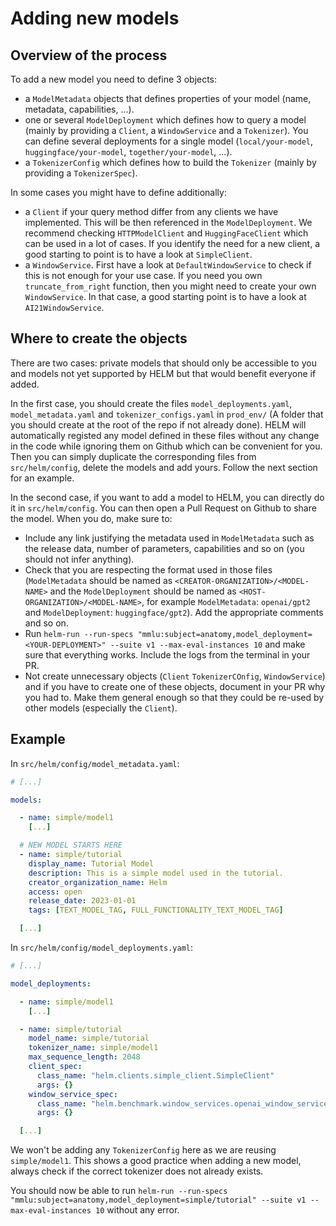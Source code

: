 # Adding new models

## Overview of the process
To add a new model you need to define 3 objects:
* a `ModelMetadata` objects that defines properties of your model (name, metadata, capabilities, ...).
* one or several `ModelDeployment` which defines how to query a model (mainly by providing a `Client`, a `WindowService` and a `Tokenizer`). You can define several deployments for a single model (`local/your-model`, `huggingface/your-model`, `together/your-model`, ...).
* a `TokenizerConfig` which defines how to build the `Tokenizer` (mainly by providing a `TokenizerSpec`).

In some cases you might have to define additionally:
* a `Client` if your query method differ from any clients we have implemented. This will be then referenced in the `ModelDeployment`. We recommend checking `HTTPModelClient` and `HuggingFaceClient` which can be used in a lot of cases. If you identify the need for a new client, a good starting to point is to have a look at `SimpleClient`.
* a `WindowService`. First have a look at `DefaultWindowService` to check if this is not enough for your use case. If you need you own `truncate_from_right` function, then you might need to create your own `WindowService`. In that case, a good starting point is to have a look at `AI21WindowService`.


## Where to create the objects
There are two cases: private models that should only be accessible to you and models not yet supported by HELM but that would benefit everyone if added.

In the first case, you should create the files `model_deployments.yaml`, `model_metadata.yaml` and `tokenizer_configs.yaml` in `prod_env/` (A folder that you should create at the root of the repo if not already done). HELM will automatically registed any model defined in these files without any change in the code while ignoring them on Github which can be convenient for you. Then you can simply duplicate the corresponding files from `src/helm/config`, delete the models and add yours. Follow the next section for an example.

In the second case, if you want to add a model to HELM, you can directly do it in `src/helm/config`. You can then open a Pull Request on Github to share the model. When you do, make sure to:
* Include any link justifying the metadata used in `ModelMetadata` such as the release data, number of parameters, capabilities and so on (you should not infer anything).
* Check that you are respecting the format used in those files (`ModelMetadata` should be named as `<CREATOR-ORGANIZATION>/<MODEL-NAME>` and the `ModelDeployment` should be named as `<HOST-ORGANIZATION>/<MODEL-NAME>`, for example `ModelMetadata`: `openai/gpt2` and `ModelDeployment`: `huggingface/gpt2`). Add the appropriate comments and so on.
* Run `helm-run --run-specs "mmlu:subject=anatomy,model_deployment=<YOUR-DEPLOYMENT>" --suite v1 --max-eval-instances 10` and make sure that everything works. Include the logs from the terminal in your PR.
* Not create unnecessary objects (`Client` `TokenizerCOnfig`, `WindowService`) and if you have to create one of these objects, document in your PR why you had to. Make them general enough so that they could be re-used by other models (especially the `Client`).


## Example

In `src/helm/config/model_metadata.yaml`:
```yaml
# [...]

models:

  - name: simple/model1
    [...]

  # NEW MODEL STARTS HERE
  - name: simple/tutorial
    display_name: Tutorial Model
    description: This is a simple model used in the tutorial.
    creator_organization_name: Helm
    access: open
    release_date: 2023-01-01
    tags: [TEXT_MODEL_TAG, FULL_FUNCTIONALITY_TEXT_MODEL_TAG]

  [...]
```

In `src/helm/config/model_deployments.yaml`:
```yaml
# [...]

model_deployments:

  - name: simple/model1
    [...]

  - name: simple/tutorial
    model_name: simple/tutorial
    tokenizer_name: simple/model1
    max_sequence_length: 2048
    client_spec:
      class_name: "helm.clients.simple_client.SimpleClient"
      args: {}
    window_service_spec:
      class_name: "helm.benchmark.window_services.openai_window_service.OpenAIWindowService"
      args: {}

  [...]
```

We won't be adding any `TokenizerConfig` here as we are reusing `simple/model1`. This shows a good practice when adding a new model, always check if the correct tokenizer does not already exists.

You should now be able to run `helm-run --run-specs "mmlu:subject=anatomy,model_deployment=simple/tutorial" --suite v1 --max-eval-instances 10` without any error.


